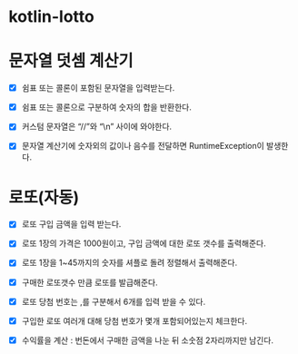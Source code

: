 # kotlin-lotto

# 문자열 덧셈 계산기 
- [X] 쉼표 또는 콜론이 포함된 문자열을 입력받는다.
- [X] 쉼표 또는 콜론으로 구분하여 숫자의 합을 반환한다.
- [X] 커스텀 문자열은  “//”와 “\n” 사이에 와야한다.
- [X] 문자열 계산기에 숫자외의 값이나 음수를 전달하면 RuntimeException이 발생한다.


# 로또(자동)
- [X] 로또 구입 금액을 입력 받는다.
- [X] 로또 1장의 가격은 1000원이고, 구입 금액에 대한 로또 갯수를 출력해준다.
- [X] 로또 1장을 1~45까지의 숫자를 셔플로 돌려 정렬해서 출력해준다.
- [X] 구매한 로또갯수 만큼 로또를 발급해준다.
- [X] 로또 당첨 번호는 ,를 구분해서 6개를 입력 받을 수 있다.
- [X] 구입한 로또 여러개 대해 당첨 번호가 몇개 포함되어있는지 체크한다.
- [X] 수익률을 계산 : 번돈에서 구매한 금액을 나눈 뒤 소숫점 2자리까지만 남긴다.

